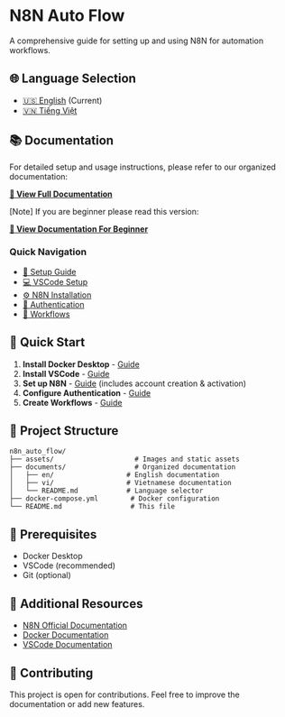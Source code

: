 # N8N Auto Flow

A comprehensive guide for setting up and using N8N for automation workflows.

## 🌐 Language Selection

- [🇺🇸 English](./README.md) (Current)
- [🇻🇳 Tiếng Việt](./README.vi.md)

## 📚 Documentation

For detailed setup and usage instructions, please refer to our organized documentation:

**[📖 View Full Documentation](./documents/README.md)**

[Note] If you are beginner please read this version:

**[📖 View Documentation For Beginner](https://github.com/HRLitgroup/n8n-posting-content-tutorial/blob/feature/create-user-friendly-for-non-tech-people/README.md)**

### Quick Navigation

- [🚀 Setup Guide](./documents/en/01-setup/01-docker-desktop.md)
- [💻 VSCode Setup](./documents/en/02-vscode/01-install-vscode.md)
- [⚙️ N8N Installation](./documents/en/03-n8n-setup/01-clone-setup-n8n.md)
- [🔐 Authentication](./documents/en/04-authentication/get-access-token.md)
- [🔄 Workflows](./documents/en/05-workflows/n8n-workflow.md)

## 🚀 Quick Start

1. **Install Docker Desktop** - [Guide](./documents/en/01-setup/01-docker-desktop.md)
2. **Install VSCode** - [Guide](./documents/en/02-vscode/01-install-vscode.md)
3. **Set up N8N** - [Guide](./documents/en/03-n8n-setup/01-clone-setup-n8n.md) (includes account creation & activation)
4. **Configure Authentication** - [Guide](./documents/en/04-authentication/get-access-token.md)
5. **Create Workflows** - [Guide](./documents/en/05-workflows/n8n-workflow.md)

## 📁 Project Structure

```
n8n_auto_flow/
├── assets/                    # Images and static assets
├── documents/                 # Organized documentation
│   ├── en/                  # English documentation
│   ├── vi/                  # Vietnamese documentation
│   └── README.md            # Language selector
├── docker-compose.yml        # Docker configuration
└── README.md                 # This file
```

## 🔧 Prerequisites

- Docker Desktop
- VSCode (recommended)
- Git (optional)

## 📖 Additional Resources

- [N8N Official Documentation](https://docs.n8n.io/)
- [Docker Documentation](https://docs.docker.com/)
- [VSCode Documentation](https://code.visualstudio.com/docs)

## 🤝 Contributing

This project is open for contributions. Feel free to improve the documentation or add new features.
